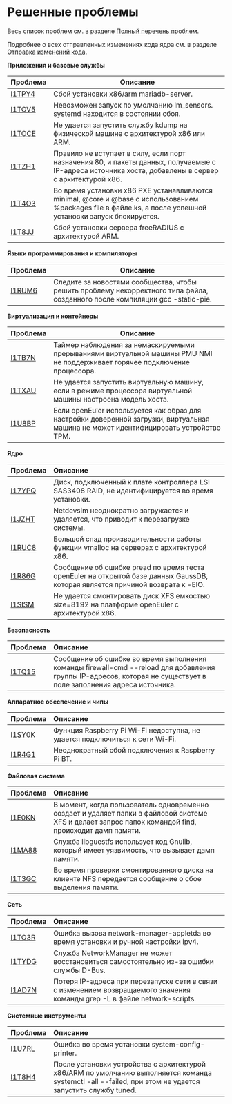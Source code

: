 # Решенные проблемы

Весь список проблем см. в разделе [Полный перечень проблем](https://gitee.com/organizations/src-openeuler/issues).

Подробнее о всех отправленных изменениях кода ядра см. в разделе [Отправка изменений кода](https://gitee.com/openeuler/kernel/commits/openEuler-1.0-LTS).

**Приложения и базовые службы**

| Проблема                                                     | Описание                                                     |
| ------------------------------------------------------------ | ------------------------------------------------------------ |
| [I1TPY4](https://gitee.com/src-openeuler/mariadb/issues/I1TPY4) | Сбой установки x86/arm mariadb-server.                       |
| [I1TOV5](https://gitee.com/src-openeuler/lm_sensors/issues/I1TOV5) | Невозможен запуск по умолчанию lm\_sensors. systemd находится в состоянии сбоя. |
| [I1TOCE](https://gitee.com/src-openeuler/kexec-tools/issues/I1TOCE) | Не удается запустить службу kdump на физической машине с архитектурой x86 или ARM. |
| [I1TZH1](https://gitee.com/src-openeuler/firewalld/issues/I1TZH1) | Правило не вступает в силу, если порт назначения 80, и пакеты данных, получаемые с IP-адреса источника хоста, добавлены в сервер с архитектурой x86. |
| [I1T4O3](https://gitee.com/src-openeuler/lvm2/issues/I1T4O3) | Во время установки x86 PXE устанавливаются minimal, @core и @base с использованием %packages file в файле.ks, а после успешной установки запуск блокируется. |
| [I1T8JJ](https://gitee.com/src-openeuler/freeradius/issues/I1T8JJ) | Сбой установки сервера freeRADIUS с архитектурой ARM.        |
**Языки программирования и компиляторы**

| Проблема                                                     | Описание                                                     |
| ------------------------------------------------------------ | ------------------------------------------------------------ |
| [I1RUM6](https://gitee.com/src-openeuler/file/issues/I1RUM6) | Следите за новостями сообщества, чтобы решить проблему некорректного типа файла, созданного после компиляции gcc -static-pie. |
**Виртуализация и контейнеры**

| Проблема                                                     | Описание                                                     |
| ------------------------------------------------------------ | ------------------------------------------------------------ |
| [I1TB7N](https://gitee.com/openeuler/kernel/issues/I1TB7N?from=project-issue) | Таймер наблюдения за немаскируемыми прерываниями виртуальной машины PMU NMI не поддерживает горячее подключение процессора. |
| [I1TXAU](https://gitee.com/openeuler/kernel/issues/I1TXAU?from=project-issue) | Не удается запустить виртуальную машину, если в режиме процессора виртуальной машины настроена модель хоста. |
| [I1U8BP](https://gitee.com/openeuler/kernel/issues/I1U8BP?from=project-issue) | Если openEuler используется как образ для настройки доверенной загрузки, виртуальная машина не может идентифицировать устройство TPM. |
**Ядро**

| Проблема| Описание|
|:----------|:----------|
| [I17YPQ](https://gitee.com/openeuler/kernel/issues/I17YPQ?from=project-issue)| Диск, подключенный к плате контроллера LSI SAS3408 RAID, не идентифицируется во время установки.|
| [I1JZHT](https://gitee.com/openeuler/kernel/issues/I1JZHT?from=project-issue)| Netdevsim неоднократно загружается и удаляется, что приводит к перезагрузке системы.|
| [I1RUC8](https://gitee.com/openeuler/kernel/issues/I1RUC8?from=project-issue)| Большой спад производительности работы функции vmalloc на серверах с архитектурой x86.|
| [I1R86G](https://gitee.com/openeuler/kernel/issues/I1R86G?from=project-issue)| Сообщение об ошибке pread по время теста openEuler на открытой базе данных GaussDB, которая является причиной возврата к -EIO.|
| [I1SISM](https://gitee.com/openeuler/kernel/issues/I1SISM?from=project-issue) | Не удается смонтировать диск XFS емкостью size=8192 на платформе openEuler с архитектурой x86. |


**Безопасность**

| Проблема| Описание|
|:----------|:----------|
| [I1TQ15](https://gitee.com/openeuler/kernel/issues/I1TQ15?from=project-issue)| Сообщение об ошибке во время выполнения команды firewall-cmd --reload для добавления группы IP-адресов, которая не существует в поле заполнения адреса источника.|

**Аппаратное обеспечение и чипы**

| Проблема| Описание|
|:----------|:----------|
| [I1SY0K](https://gitee.com/openeuler/raspberrypi/issues/I1SY0K)| Функция Raspberry Pi Wi-Fi недоступна, не удается подключиться к сети Wi-Fi.|
| [I1R4G1](https://gitee.com/openeuler/raspberrypi/issues/I1R4G1)| Неоднократный сбой подключения к Raspberry Pi BT.|

**Файловая система**

| Проблема| Описание|
|:----------|:----------|
| [I1E0KN](https://gitee.com/src-openeuler/findutils/issues/I1E0KN)| В момент, когда пользователь одновременно создает и удаляет папки в файловой системе XFS и делает запрос папок командой find, происходит дамп памяти.|
| [I1MA88](https://gitee.com/src-openeuler/libguestfs/issues/I1MA88)| Служба libguestfs использует код Gnulib, который имеет уязвимость, что вызывает дамп памяти.|
| [I1T3GC](https://gitee.com/src-openeuler/nfs-utils/issues/I1T3GC)| Во время проверки смонтированного диска на клиенте NFS передается сообщение о сбое выделения памяти. |

**Сеть**

| Проблема| Описание|
|:----------|:----------|
| [I1TO3R](https://gitee.com/src-openeuler/network-manager-applet/issues/I1TO3R)| Ошибка вызова network-manager-appletda во время установки и ручной настройки ipv4.|
| [I1TYDG](https://gitee.com/src-openeuler/NetworkManager/issues/I1TYDG)| Служба NetworkManager не может восстановиться самостоятельно из-за ошибки службы D-Bus.|
| [I1AD7N](https://gitee.com/src-openeuler/initscripts/issues/I1AD7N)| Потеря IP-адреса при перезапуске сети в связи с изменением возвращаемого значения команды grep -L в файле network-scripts.|

**Системные инструменты**

| Проблема| Описание|
|:----------|:----------|
| [I1U7RL](https://gitee.com/src-openeuler/system-config-printer/issues/I1U7RL)| Ошибка во время установки system-config-printer.|
| [I1T8H4](https://gitee.com/src-openeuler/tuned/issues/I1T8H4)| После установки устройства с архитектурой x86/ARM по умолчанию выполняется команда systemctl -all --failed, при этом не удается запустить службу tuned. |


